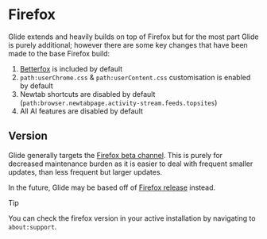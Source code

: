 # Firefox

Glide extends and heavily builds on top of Firefox but for the most part Glide is purely additional; however there are some key changes that have been made to the base Firefox build:

1. [Betterfox](https://github.com/yokoffing/Betterfox) is included by default
2. `path:userChrome.css` & `path:userContent.css` customisation is enabled by default
3. Newtab shortcuts are disabled by default (`path:browser.newtabpage.activity-stream.feeds.topsites`)
4. All AI features are disabled by default

## Version

Glide generally targets the [Firefox beta channel](https://whattrainisitnow.com/release/?version=beta). This is purely for decreased maintenance burden as it is easier to deal with frequent smaller updates, than less frequent but larger updates.

In the future, Glide may be based off of [Firefox release](https://whattrainisitnow.com/release/?version=release) instead.

> [!TIP]
> You can check the firefox version in your active installation by navigating to `about:support`.
